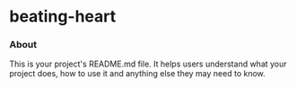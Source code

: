beating-heart
=============

### About

This is your project's README.md file. It helps users understand what your
project does, how to use it and anything else they may need to know.